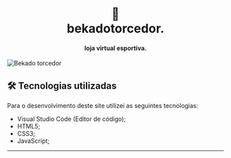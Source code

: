 <h1 align="center">
🛒<br>bekadotorcedor.
</h1>

<h4 align="center">
 loja virtual esportiva.
</h4>

![Bekado torcedor](https://user-images.githubusercontent.com/70277574/110541985-42c6a180-8107-11eb-961d-3d147ea51b47.png)

## 🛠 Tecnologias utilizadas
Para o desenvolvimento deste site utilizei as seguintes tecnologias:
- Visual Studio Code (Editor de código);
- HTML5;
- CSS3;
- JavaScript;
---
